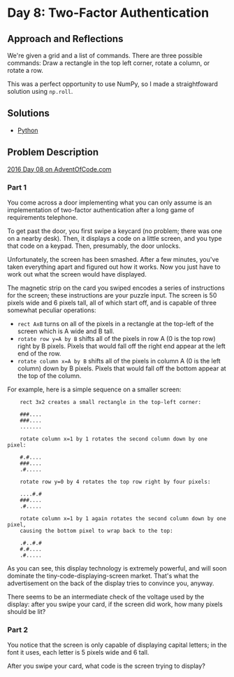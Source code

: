 # Day 8: Two-Factor Authentication

## Approach and Reflections

We're given a grid and a list of commands. There are three possible commands:
Draw a rectangle in the top left corner, rotate a column, or rotate a row.

This was a perfect opportunity to use NumPy, so I made a straightfoward
solution using `np.roll`.

## Solutions

- [Python](../python2016/day08.py)

## Problem Description

[2016 Day 08 on AdventOfCode.com](https://adventofcode.com/2016/day/8)

### Part 1

You come across a door implementing what you can only assume is an
implementation of two-factor authentication after a long game of requirements
telephone.

To get past the door, you first swipe a keycard (no problem; there was one on
a nearby desk). Then, it displays a code on a little screen, and you type that
code on a keypad. Then, presumably, the door unlocks.

Unfortunately, the screen has been smashed. After a few minutes, you've taken
everything apart and figured out how it works. Now you just have to work out
what the screen would have displayed.

The magnetic strip on the card you swiped encodes a series of instructions for
the screen; these instructions are your puzzle input. The screen is 50 pixels
wide and 6 pixels tall, all of which start off, and is capable of three
somewhat peculiar operations:

- `rect AxB` turns on all of the pixels in a rectangle at the top-left of the
  screen which is A wide and B tall.
- `rotate row y=A by B` shifts all of the pixels in row A (0 is the top row)
  right by B pixels. Pixels that would fall off the right end appear at the
  left end of the row.
- `rotate column x=A by B` shifts all of the pixels in column A (0 is the left
  column) down by B pixels. Pixels that would fall off the bottom appear at
  the top of the column.

For example, here is a simple sequence on a smaller screen:

```
    rect 3x2 creates a small rectangle in the top-left corner:

    ###....
    ###....
    .......

    rotate column x=1 by 1 rotates the second column down by one pixel:

    #.#....
    ###....
    .#.....

    rotate row y=0 by 4 rotates the top row right by four pixels:

    ....#.#
    ###....
    .#.....

    rotate column x=1 by 1 again rotates the second column down by one pixel,
    causing the bottom pixel to wrap back to the top:

    .#..#.#
    #.#....
    .#.....
```

As you can see, this display technology is extremely powerful, and will soon
dominate the tiny-code-displaying-screen market. That's what the advertisement
on the back of the display tries to convince you, anyway.

There seems to be an intermediate check of the voltage used by the display:
after you swipe your card, if the screen did work, how many pixels should be
lit?

### Part 2

You notice that the screen is only capable of displaying capital letters; in
the font it uses, each letter is 5 pixels wide and 6 tall.

After you swipe your card, what code is the screen trying to display?
